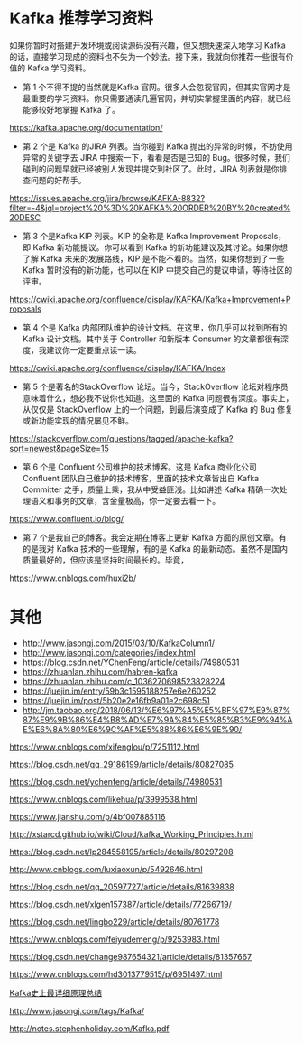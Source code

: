 

# Kafka 推荐学习资料

如果你暂时对搭建开发环境或阅读源码没有兴趣，但又想快速深入地学习 Kafka 的话，直接学习现成的资料也不失为一个妙法。接下来，我就向你推荐一些很有价值的 Kafka 学习资料。

- 第 1 个不得不提的当然就是Kafka 官网。很多人会忽视官网，但其实官网才是最重要的学习资料。你只需要通读几遍官网，并切实掌握里面的内容，就已经能够较好地掌握 Kafka 了。

https://kafka.apache.org/documentation/

- 第 2 个是 Kafka 的JIRA 列表。当你碰到 Kafka 抛出的异常的时候，不妨使用异常的关键字去 JIRA 中搜索一下，看看是否是已知的 Bug。很多时候，我们碰到的问题早就已经被别人发现并提交到社区了。此时，JIRA 列表就是你排查问题的好帮手。

https://issues.apache.org/jira/browse/KAFKA-8832?filter=-4&jql=project%20%3D%20KAFKA%20ORDER%20BY%20created%20DESC

- 第 3 个是Kafka KIP 列表。KIP 的全称是 Kafka Improvement Proposals，即 Kafka 新功能提议。你可以看到 Kafka 的新功能建议及其讨论。如果你想了解 Kafka 未来的发展路线，KIP 是不能不看的。当然，如果你想到了一些 Kafka 暂时没有的新功能，也可以在 KIP 中提交自己的提议申请，等待社区的评审。

https://cwiki.apache.org/confluence/display/KAFKA/Kafka+Improvement+Proposals

- 第 4 个是 Kafka 内部团队维护的设计文档。在这里，你几乎可以找到所有的 Kafka 设计文档。其中关于 Controller 和新版本 Consumer 的文章都很有深度，我建议你一定要重点读一读。

https://cwiki.apache.org/confluence/display/KAFKA/Index

- 第 5 个是著名的StackOverflow 论坛。当今，StackOverflow 论坛对程序员意味着什么，想必我不说你也知道。这里面的 Kafka 问题很有深度。事实上，从仅仅是 StackOverflow 上的一个问题，到最后演变成了 Kafka 的 Bug 修复或新功能实现的情况屡见不鲜。

https://stackoverflow.com/questions/tagged/apache-kafka?sort=newest&pageSize=15

- 第 6 个是 Confluent 公司维护的技术博客。这是 Kafka 商业化公司 Confluent 团队自己维护的技术博客，里面的技术文章皆出自 Kafka Committer 之手，质量上乘，我从中受益匪浅。比如讲述 Kafka 精确一次处理语义和事务的文章，含金量极高，你一定要去看一下。

https://www.confluent.io/blog/

- 第 7 个是我自己的博客。我会定期在博客上更新 Kafka 方面的原创文章。有的是我对 Kafka 技术的一些理解，有的是 Kafka 的最新动态。虽然不是国内质量最好的，但应该是坚持时间最长的。毕竟，

https://www.cnblogs.com/huxi2b/



# 其他


- http://www.jasongj.com/2015/03/10/KafkaColumn1/
- http://www.jasongj.com/categories/index.html
- https://blog.csdn.net/YChenFeng/article/details/74980531
- https://zhuanlan.zhihu.com/habren-kafka
- https://zhuanlan.zhihu.com/c_1036270698523828224
- https://juejin.im/entry/59b3c1595188257e6e260252
- https://juejin.im/post/5b20e2e16fb9a01e2c698c51
- http://jm.taobao.org/2018/06/13/%E6%97%A5%E5%BF%97%E9%87%87%E9%9B%86%E4%B8%AD%E7%9A%84%E5%85%B3%E9%94%AE%E6%8A%80%E6%9C%AF%E5%88%86%E6%9E%90/


https://www.cnblogs.com/xifenglou/p/7251112.html

https://blog.csdn.net/qq_29186199/article/details/80827085

https://blog.csdn.net/ychenfeng/article/details/74980531

https://www.cnblogs.com/likehua/p/3999538.html

https://www.jianshu.com/p/4bf007885116

http://xstarcd.github.io/wiki/Cloud/kafka_Working_Principles.html

https://blog.csdn.net/lp284558195/article/details/80297208

http://www.cnblogs.com/luxiaoxun/p/5492646.html

https://blog.csdn.net/qq_20597727/article/details/81639838

https://blog.csdn.net/xlgen157387/article/details/77266719/

https://blog.csdn.net/lingbo229/article/details/80761778

https://www.cnblogs.com/feiyudemeng/p/9253983.html

https://blog.csdn.net/change987654321/article/details/81357667

https://www.cnblogs.com/hd3013779515/p/6951497.html

[Kafka史上最详细原理总结](https://blog.csdn.net/YChenFeng/article/details/74980531)

http://www.jasongj.com/tags/Kafka/

http://notes.stephenholiday.com/Kafka.pdf
